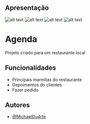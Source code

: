 

## Apresentação

![alt text](https://i.imgur.com/3R2aqRJ.png)
![alt text](https://i.imgur.com/TEBzJq7.png)
![alt text](https://i.imgur.com/5om5ntP.png)
![alt text](https://i.imgur.com/jRB0GVd.png)


# Agenda

Projeto criado para um restaurante local

## Funcionalidades

- Principais marmitas do restaurante
- Depoimentos do clientes
- Fazer pedido


## Autores

- [@MichaelDu4rte](https://github.com/MichaelDu4rte)






